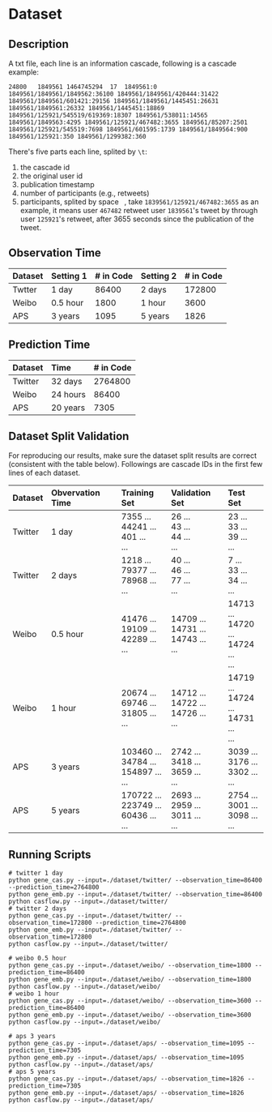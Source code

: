 # Dataset 

## Description

A txt file, each line is an information cascade, following is a cascade example:

    24800	1849561	1464745294	17	1849561:0 1849561/1849561/1849562:36100 1849561/1849561/420444:31422 1849561/1849561/601421:29156 1849561/1849561/1445451:26631 1849561/1849561:26332 1849561/1445451:18869 1849561/125921/545519/619369:18307 1849561/538011:14565 1849561/1849563:4295 1849561/125921/467482:3655 1849561/85207:2501 1849561/125921/545519:7698 1849561/601595:1739 1849561/1849564:900 1849561/125921:350 1849561/1299382:360

There's five parts each line, splited by `\t`: 
1. the cascade id
2. the original user id
3. publication timestamp
4. number of participants (e.g., retweets)
5. participants, splited by space ` `, take `1839561/125921/467482:3655` as an example, it means user `467482` retweet user `1839561`'s tweet by through user `125921`'s retweet, after 3655 seconds since the publication of the tweet. 

## Observation Time

| Dataset | Setting 1 | # in Code | Setting 2 | # in Code |
|:--------|:----------|:----------|:----------|:----------|
| Twtter  | 1 day     | 86400     | 2 days    | 172800    |
| Weibo   | 0.5 hour  | 1800      | 1 hour    | 3600      |
| APS     | 3 years   | 1095      | 5 years   | 1826      |

## Prediction Time

| Dataset | Time     | # in Code |
|:--------|:---------|:----------|
| Twitter | 32 days  | 2764800   |
| Weibo   | 24 hours | 86400     |
| APS     | 20 years | 7305      |

## Dataset Split Validation

For reproducing our results, make sure the dataset split results are correct (consistent with the table below). Followings are cascade IDs in the first few lines of each dataset. 

| Dataset | Obvervation Time | Training Set                                 | Validation Set                             | Test Set                                   |
|:--------|:-----------------|:---------------------------------------------|:-------------------------------------------|:-------------------------------------------|
| Twitter | 1 day            | 7355 ...<br>44241 ...<br>401 ...<br>...      | 26 ...<br>43 ...<br>44 ...<br>...          | 23 ...<br>33 ...<br>39 ...<br>...          |
| Twitter | 2 days           | 1218 ...<br>79377 ...<br>78968 ...<br>...    | 40 ...<br>46 ...<br>77 ...<br>...          | 7 ...<br>33 ...<br>34 ...<br>...           |
| Weibo   | 0.5 hour         | 41476 ...<br>19109 ...<br>42289 ...<br>...   | 14709 ...<br>14731 ...<br>14743 ...<br>... | 14713 ...<br>14720 ...<br>14724 ...<br>... |
| Weibo   | 1 hour           | 20674 ...<br>69746 ...<br>31805 ...<br>...   | 14712 ...<br>14722 ...<br>14726 ...<br>... | 14719 ...<br>14724 ...<br>14731 ...<br>... |
| APS     | 3 years          | 103460 ...<br>34784 ...<br>154897 ...<br>... | 2742 ...<br>3418 ...<br>3659 ...<br>...    | 3039 ...<br>3176 ...<br>3302 ...<br>...    |
| APS     | 5 years          | 170722 ...<br>223749 ...<br>60436 ...<br>... | 2693 ...<br>2959 ...<br>3011 ...<br>...    | 2754 ...<br>3001 ...<br>3098 ...<br>...    |

## Running Scripts

```shell
# twitter 1 day
python gene_cas.py --input=./dataset/twitter/ --observation_time=86400 --prediction_time=2764800
python gene_emb.py --input=./dataset/twitter/ --observation_time=86400
python casflow.py --input=./dataset/twitter/
# twitter 2 days 
python gene_cas.py --input=./dataset/twitter/ --observation_time=172800 --prediction_time=2764800
python gene_emb.py --input=./dataset/twitter/ --observation_time=172800
python casflow.py --input=./dataset/twitter/

# weibo 0.5 hour
python gene_cas.py --input=./dataset/weibo/ --observation_time=1800 --prediction_time=86400
python gene_emb.py --input=./dataset/weibo/ --observation_time=1800
python casflow.py --input=./dataset/weibo/
# weibo 1 hour
python gene_cas.py --input=./dataset/weibo/ --observation_time=3600 --prediction_time=86400
python gene_emb.py --input=./dataset/weibo/ --observation_time=3600
python casflow.py --input=./dataset/weibo/

# aps 3 years
python gene_cas.py --input=./dataset/aps/ --observation_time=1095 --prediction_time=7305
python gene_emb.py --input=./dataset/aps/ --observation_time=1095
python casflow.py --input=./dataset/aps/
# aps 5 years
python gene_cas.py --input=./dataset/aps/ --observation_time=1826 --prediction_time=7305
python gene_emb.py --input=./dataset/aps/ --observation_time=1826
python casflow.py --input=./dataset/aps/
```